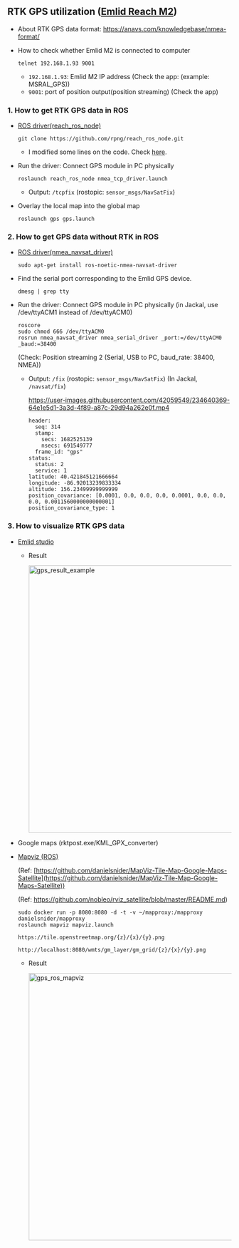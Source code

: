 ## RTK GPS utilization ([Emlid Reach M2](https://emlid.com/reach/))

* About RTK GPS data format: https://anavs.com/knowledgebase/nmea-format/

* How to check whether Emlid M2 is connected to computer
  ```
  telnet 192.168.1.93 9001
  ```
  
  * `192.168.1.93`: Emlid M2 IP address (Check the app: (example: MSRAL_GPS))
  * `9001`: port of position output(position streaming) (Check the app)
 
### 1. How to get RTK GPS data in ROS

* [ROS driver(reach_ros_node)](https://github.com/rpng/reach_ros_node)
  
  ```
  git clone https://github.com/rpng/reach_ros_node.git
  ```
  
  * I modified some lines on the code. Check [here](https://github.com/kimkt0408/pagbot/tree/main/source/reach_ros_node).

* Run the driver: Connect GPS module in PC physically

  ```
  roslaunch reach_ros_node nmea_tcp_driver.launch
  ```
  
  * Output: `/tcpfix` (rostopic: `sensor_msgs/NavSatFix`)

* Overlay the local map into the global map

  ```
  roslaunch gps gps.launch
  ```
  
  
### 2. How to get GPS data without RTK in ROS

* [ROS driver(nmea_navsat_driver)](http://wiki.ros.org/nmea_navsat_driver)
  ```
  sudo apt-get install ros-noetic-nmea-navsat-driver
  ```
  
* Find the serial port corresponding to the Emlid GPS device.
  ```
  dmesg | grep tty
  ```
   
* Run the driver: Connect GPS module in PC physically (in Jackal, use /dev/ttyACM1 instead of /dev/ttyACM0)
  ```
  roscore
  sudo chmod 666 /dev/ttyACM0
  rosrun nmea_navsat_driver nmea_serial_driver _port:=/dev/ttyACM0 _baud:=38400
  ```
  
  (Check: Position streaming 2 (Serial, USB to PC, baud_rate: 38400, NMEA))
  
  * Output: `/fix` (rostopic: `sensor_msgs/NavSatFix`) (In Jackal, `/navsat/fix`)
  
    https://user-images.githubusercontent.com/42059549/234640369-64e1e5d1-3a3d-4f89-a87c-29d94a262e0f.mp4

    ```
    header: 
      seq: 314
      stamp: 
        secs: 1682525139
        nsecs: 691549777
      frame_id: "gps"
    status: 
      status: 2
      service: 1
    latitude: 40.421845121666664
    longitude: -86.92013239833334
    altitude: 156.23499999999999
    position_covariance: [0.0001, 0.0, 0.0, 0.0, 0.0001, 0.0, 0.0, 0.0, 0.0011560000000000001]
    position_covariance_type: 1
    ```



### 3. How to visualize RTK GPS data
  
  * [Emlid studio](https://docs.emlid.com/emlid-studio/kinematic-processing-workflow/?_gl=1*1a2vkm3*_ga*MTY5MzgyODgwMy4xNjgxNDE1MTY4*_ga_958NJK16DK*MTY4MjA4MDU5NC42LjEuMTY4MjA4MjExMS4wLjAuMA..) 
  
    * Result
  
      <img src="https://user-images.githubusercontent.com/42059549/233645675-559a67e9-482b-44dc-8f5d-57aa26619905.JPG" alt="gps_result_example" width="600" />
  
  * Google maps (rktpost.exe/KML_GPX_converter)
  
  * [Mapviz (ROS)](https://medium.com/@hitlx916/visualize-the-gnss-messages-in-mapviz-ros-4ae7eec19936) 
  
    (Ref: [https://github.com/danielsnider/MapViz-Tile-Map-Google-Maps-Satellite](https://github.com/danielsnider/MapViz-Tile-Map-Google-Maps-Satellite)) 
    
    (Ref: https://github.com/nobleo/rviz_satellite/blob/master/README.md)
    
    ```
    sudo docker run -p 8080:8080 -d -t -v ~/mapproxy:/mapproxy danielsnider/mapproxy
    roslaunch mapviz mapviz.launch
    ```
    
    ```
    https://tile.openstreetmap.org/{z}/{x}/{y}.png
    ```
    ```
    http://localhost:8080/wmts/gm_layer/gm_grid/{z}/{x}/{y}.png
    ```
    
    * Result
    
      <img src="https://user-images.githubusercontent.com/42059549/234695130-fdeb13d6-7207-4255-943a-2382f439369c.png" alt="gps_ros_mapviz" width="600" /> 

  
    
